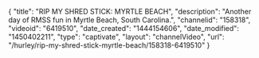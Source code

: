 {
    "title": "RIP MY SHRED STICK: MYRTLE BEACH",
    "description": "Another day of RMSS fun in Myrtle Beach, South Carolina.",
    "channelid": "158318",
    "videoid": "6419510",
    "date_created": "1444154606",
    "date_modified": "1450402211",
    "type": "captivate",
    "layout": "channelVideo",
    "url": "\/hurley\/rip-my-shred-stick-myrtle-beach\/158318-6419510"
}
